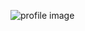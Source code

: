 ![profile image](https://avatars.githubusercontent.com/u/103561055?s=400&u=56061143ac7bdfd70ac5bf200c61afec7a7946bb&v=4)
